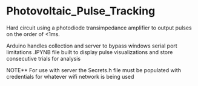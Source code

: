 # Photovoltaic_Pulse_Tracking
Hard circuit using a photodiode transimpedance amplifier to output pulses on the order of &lt;1ms.


Arduino handles collection and server to bypass windows serial port limitations
.IPYNB file built to display pulse visualizations and store consecutive trials for analysis

NOTE** For use with server the Secrets.h file must be populated with credentials for whatever wifi network is being used

